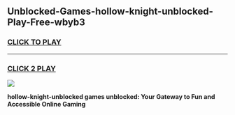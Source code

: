 
## Unblocked-Games-hollow-knight-unblocked-Play-Free-wbyb3
<h3>
<a href="https://premium76.site?title=hollow-knight-unblocked&ref=23A">CLICK TO PLAY</a></h3>
<hr>

<h3>
<a href="https://premium76.site?title=hollow-knight-unblocked&ref=23A">CLICK 2 PLAY</a>
  
</h3>

<a href="https://premium76.site?title=hollow-knight-unblocked&ref=23A"><img src="https://clearcache.store/games.png"></a>


**hollow-knight-unblocked games unblocked: Your Gateway to Fun and Accessible Online Gaming**
